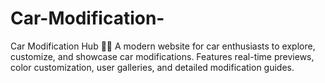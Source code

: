 # Car-Modification-
Car Modification Hub 🚗✨ A modern website for car enthusiasts to explore, customize, and showcase car modifications. Features real-time previews, color customization, user galleries, and detailed modification guides.
